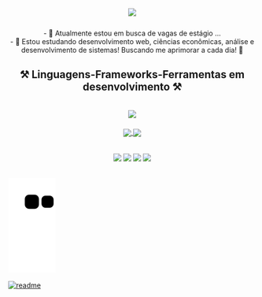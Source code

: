 <h1 align="center">
<img src="https://readme-typing-svg.herokuapp.com/?font=Righteous&size=35&center=true&vCenter=true&width=500&height=70&duration=4000&lines=Olá!+👋;+Me+chamo+Raissa!;" />
</h1>

<div  align="center" >
  - 🔭 Atualmente estou em busca de vagas de estágio ...
  <br>
- 🌱 Estou estudando desenvolvimento web, ciências econômicas, análise e desenvolvimento de sistemas! Buscando me aprimorar a cada dia! 🌱
</div>

<h2 align="center" >⚒️ Linguagens-Frameworks-Ferramentas em desenvolvimento ⚒️</h2>
<br>
<div align="center" >
  <img src="https://skillicons.dev/icons?i=html,js,css,ruby,python,mysql,jquery,react,bootstrap,tailwind,vscode,github,figma,git,typescript,java" />
</div>
<br>
<div align="center">
  <a href="https://github.com/Raissa-Reis-Lopes">
  <img height="180em"   align="center" src="https://github-readme-stats.vercel.app/api?username=Raissa-Reis-Lopes&show_icons=true&theme=react&include_all_commits=true&count_private=true"/>
  <img height="180em"  align="center" src="https://github-readme-stats.vercel.app/api/top-langs/?username=Raissa-Reis-Lopes&layout=compact&langs_count=7&theme=react" />
</div>
 <br>
<br>
<div align="center">
  <a href="https://www.linkedin.com/in/raissa-reis-lopes-00706a23a/" target="_blank"><img src="https://img.shields.io/badge/-LinkedIn-%230077B5?style=for-the-badge&logo=linkedin&logoColor=white"></a>  
<a href = "mailto:raissa.vilemon@gmail.com"><img src="https://img.shields.io/badge/Gmail-D14836?style=for-the-badge&logo=gmail&logoColor=white" target="_blank"></a> 
<a href="https://wa.me/5511968294197" target="_blank"><img src="https://img.shields.io/badge/WhatsApp-25D366?style=for-the-badge&logo=whatsapp&logoColor=white"></a>
<a href="https://t.me/RaissaVilemon" target="_blank"><img src="https://img.shields.io/badge/Telegram-2CA5E0?style=for-the-badge&logo=telegram&logoColor=white"></a>
<br>
</div>
<br>

![snake gif](https://github.com/Raissa-Reis-Lopes/Raissa-Reis-Lopes/blob/output/github-contribution-grid-snake.svg)
 
</div>
 
[![readme](https://github-readme-stats.vercel.app/api/pin/?username=Raissa-Reis-Lopes&repo=Raissa-Reis-Lopes&theme=react)](https://github.com/Raissa-Reis-Lopes/Raissa-Reis-Lopes)


